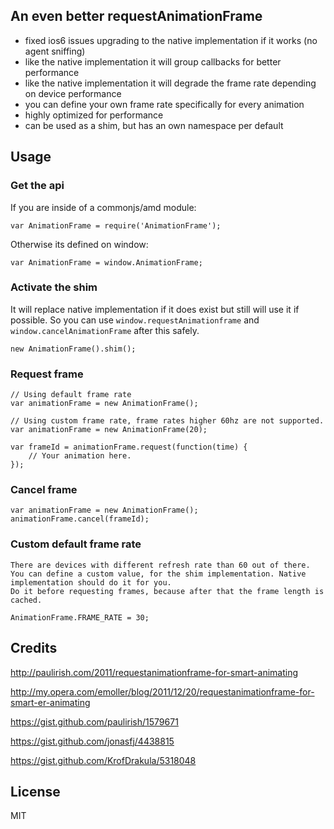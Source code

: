 ## An even better requestAnimationFrame

- fixed ios6 issues upgrading to the native implementation if it works (no agent sniffing)
- like the native implementation it will group callbacks for better performance
- like the native implementation it will degrade the frame rate depending on device performance
- you can define your own frame rate specifically for every animation
- highly optimized for performance
- can be used as a shim, but has an own namespace per default

## Usage

### Get the api

If you are inside of a commonjs/amd module:

    var AnimationFrame = require('AnimationFrame');

Otherwise its defined on window:

    var AnimationFrame = window.AnimationFrame;

### Activate the shim

It will replace native implementation if it does exist but still will use it if possible.
So you can use `window.requestAnimationframe` and `window.cancelAnimationFrame` after this  safely.

    new AnimationFrame().shim();

### Request frame

    // Using default frame rate
    var animationFrame = new AnimationFrame();

    // Using custom frame rate, frame rates higher 60hz are not supported.
    var animationFrame = new AnimationFrame(20);

    var frameId = animationFrame.request(function(time) {
        // Your animation here.
    });

### Cancel frame

    var animationFrame = new AnimationFrame();
    animationFrame.cancel(frameId);

### Custom default frame rate

    There are devices with different refresh rate than 60 out of there. You can define a custom value, for the shim implementation. Native implementation should do it for you.
    Do it before requesting frames, because after that the frame length is cached.

    AnimationFrame.FRAME_RATE = 30;

## Credits

http://paulirish.com/2011/requestanimationframe-for-smart-animating

http://my.opera.com/emoller/blog/2011/12/20/requestanimationframe-for-smart-er-animating

https://gist.github.com/paulirish/1579671

https://gist.github.com/jonasfj/4438815

https://gist.github.com/KrofDrakula/5318048

## License

MIT
